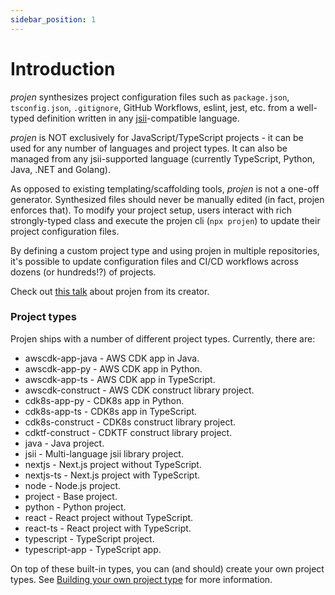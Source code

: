 ```yaml
---
sidebar_position: 1
---
```


# Introduction

_projen_ synthesizes project configuration files such as `package.json`,
`tsconfig.json`, `.gitignore`, GitHub Workflows, eslint, jest, etc. from a
well-typed definition written in any [jsii](https://github.com/aws/jsii)-compatible language.

_projen_ is NOT exclusively for JavaScript/TypeScript projects - it can be used for any number of languages and project types.
It can also be managed from any jsii-supported language (currently TypeScript, Python, Java, .NET and Golang).

As opposed to existing templating/scaffolding tools, _projen_ is not a one-off
generator. Synthesized files should never be manually edited (in fact, projen
enforces that). To modify your project setup, users interact with rich
strongly-typed class and execute the projen cli (`npx projen`) to update their project configuration
files.

By defining a custom project type and using projen in multiple repositories, it's
possible to update configuration files and CI/CD workflows across dozens (or
hundreds!?) of projects.

Check out [this talk](https://youtu.be/SOWMPzXtTCw) about projen from its creator.

### Project types

Projen ships with a number of different project types. Currently, there are:

* awscdk-app-java - AWS CDK app in Java.
* awscdk-app-py - AWS CDK app in Python.
* awscdk-app-ts - AWS CDK app in TypeScript.
* awscdk-construct - AWS CDK construct library project.
* cdk8s-app-py - CDK8s app in Python.
* cdk8s-app-ts - CDK8s app in TypeScript.
* cdk8s-construct - CDK8s construct library project.
* cdktf-construct - CDKTF construct library project.
* java - Java project.
* jsii - Multi-language jsii library project.
* nextjs - Next.js project without TypeScript.
* nextjs-ts - Next.js project with TypeScript.
* node - Node.js project.
* project - Base project.
* python - Python project.
* react - React project without TypeScript.
* react-ts - React project with TypeScript.
* typescript - TypeScript project.
* typescript-app - TypeScript app.

On top of these built-in types, you can (and should) create your own project types. 
See [Building your own project type](/docs/concepts/projects/building-your-own) for more information. 
